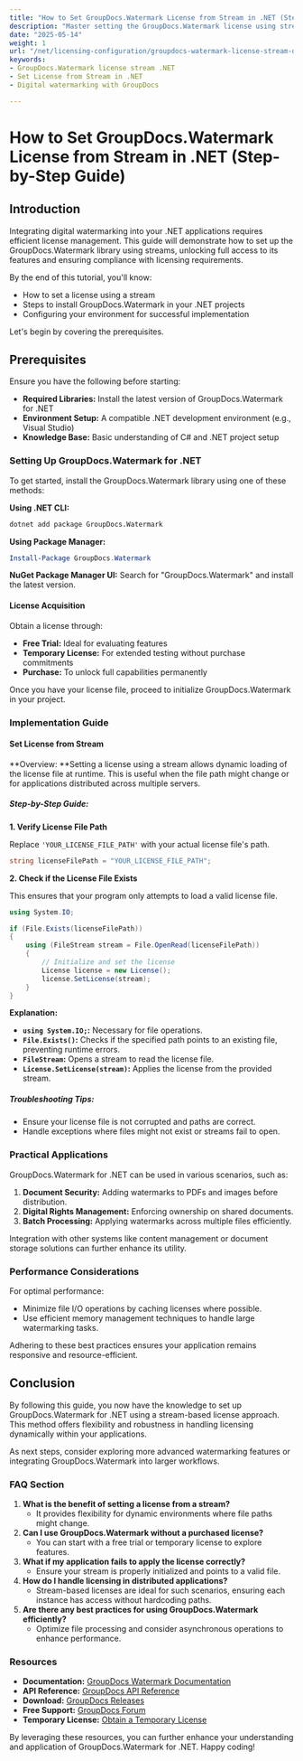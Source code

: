```yaml
---
title: "How to Set GroupDocs.Watermark License from Stream in .NET (Step-by-Step Guide)"
description: "Master setting the GroupDocs.Watermark license using streams in your .NET applications for seamless digital watermarking. Follow this step-by-step guide."
date: "2025-05-14"
weight: 1
url: "/net/licensing-configuration/groupdocs-watermark-license-stream-dotnet/"
keywords:
- GroupDocs.Watermark license stream .NET
- Set License from Stream in .NET
- Digital watermarking with GroupDocs

---
```



# How to Set GroupDocs.Watermark License from Stream in .NET (Step-by-Step Guide)

## Introduction

Integrating digital watermarking into your .NET applications requires efficient license management. This guide will demonstrate how to set up the GroupDocs.Watermark library using streams, unlocking full access to its features and ensuring compliance with licensing requirements.

By the end of this tutorial, you'll know:
- How to set a license using a stream
- Steps to install GroupDocs.Watermark in your .NET projects
- Configuring your environment for successful implementation

Let's begin by covering the prerequisites.

## Prerequisites

Ensure you have the following before starting:
- **Required Libraries:** Install the latest version of GroupDocs.Watermark for .NET
- **Environment Setup:** A compatible .NET development environment (e.g., Visual Studio)
- **Knowledge Base:** Basic understanding of C# and .NET project setup

### Setting Up GroupDocs.Watermark for .NET

To get started, install the GroupDocs.Watermark library using one of these methods:

**Using .NET CLI:**
```bash
dotnet add package GroupDocs.Watermark
```

**Using Package Manager:**
```powershell
Install-Package GroupDocs.Watermark
```

**NuGet Package Manager UI:** Search for "GroupDocs.Watermark" and install the latest version.

#### License Acquisition

Obtain a license through:
- **Free Trial:** Ideal for evaluating features
- **Temporary License:** For extended testing without purchase commitments
- **Purchase:** To unlock full capabilities permanently

Once you have your license file, proceed to initialize GroupDocs.Watermark in your project.

### Implementation Guide

#### Set License from Stream

**Overview: **Setting a license using a stream allows dynamic loading of the license file at runtime. This is useful when the file path might change or for applications distributed across multiple servers.

##### Step-by-Step Guide:

**1. Verify License File Path**

Replace `'YOUR_LICENSE_FILE_PATH'` with your actual license file's path.
```csharp
string licenseFilePath = "YOUR_LICENSE_FILE_PATH";
```

**2. Check if the License File Exists**

This ensures that your program only attempts to load a valid license file.
```csharp
using System.IO;

if (File.Exists(licenseFilePath))
{
    using (FileStream stream = File.OpenRead(licenseFilePath))
    {
        // Initialize and set the license
        License license = new License();
        license.SetLicense(stream);
    }
}
```

**Explanation:**
- **`using System.IO;`:** Necessary for file operations.
- **`File.Exists()`:** Checks if the specified path points to an existing file, preventing runtime errors.
- **`FileStream`:** Opens a stream to read the license file.
- **`License.SetLicense(stream)`:** Applies the license from the provided stream.

##### Troubleshooting Tips:

- Ensure your license file is not corrupted and paths are correct.
- Handle exceptions where files might not exist or streams fail to open.

### Practical Applications

GroupDocs.Watermark for .NET can be used in various scenarios, such as:
1. **Document Security:** Adding watermarks to PDFs and images before distribution.
2. **Digital Rights Management:** Enforcing ownership on shared documents.
3. **Batch Processing:** Applying watermarks across multiple files efficiently.

Integration with other systems like content management or document storage solutions can further enhance its utility.

### Performance Considerations

For optimal performance:
- Minimize file I/O operations by caching licenses where possible.
- Use efficient memory management techniques to handle large watermarking tasks.

Adhering to these best practices ensures your application remains responsive and resource-efficient.

## Conclusion

By following this guide, you now have the knowledge to set up GroupDocs.Watermark for .NET using a stream-based license approach. This method offers flexibility and robustness in handling licensing dynamically within your applications. 

As next steps, consider exploring more advanced watermarking features or integrating GroupDocs.Watermark into larger workflows.

### FAQ Section

1. **What is the benefit of setting a license from a stream?**  
   - It provides flexibility for dynamic environments where file paths might change.
2. **Can I use GroupDocs.Watermark without a purchased license?**  
   - You can start with a free trial or temporary license to explore features.
3. **What if my application fails to apply the license correctly?**  
   - Ensure your stream is properly initialized and points to a valid file.
4. **How do I handle licensing in distributed applications?**  
   - Stream-based licenses are ideal for such scenarios, ensuring each instance has access without hardcoding paths.
5. **Are there any best practices for using GroupDocs.Watermark efficiently?**  
   - Optimize file processing and consider asynchronous operations to enhance performance.

### Resources

- **Documentation:** [GroupDocs Watermark Documentation](https://docs.groupdocs.com/watermark/net/)
- **API Reference:** [GroupDocs API Reference](https://reference.groupdocs.com/watermark/net)
- **Download:** [GroupDocs Releases](https://releases.groupdocs.com/watermark/net/)
- **Free Support:** [GroupDocs Forum](https://forum.groupdocs.com/c/watermark/10)
- **Temporary License:** [Obtain a Temporary License](https://purchase.groupdocs.com/temporary-license/)

By leveraging these resources, you can further enhance your understanding and application of GroupDocs.Watermark for .NET. Happy coding!


